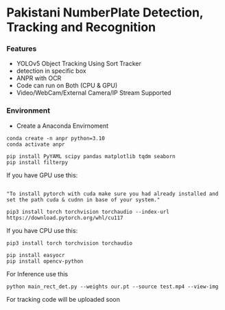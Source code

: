 # Pakistani NumberPlate Detection, Tracking and Recognition

###  Features
- YOLOv5 Object Tracking Using Sort Tracker
- detection in specific box
- ANPR with OCR
- Code can run on Both (CPU & GPU)
- Video/WebCam/External Camera/IP Stream Supported


### Environment
- Create a Anaconda Envirnoment 
```
conda create -n anpr python=3.10
conda activate anpr

pip install PyYAML scipy pandas matplotlib tqdm seaborn
pip install filterpy
```
If you have GPU use this:
    
```

"To install pytorch with cuda make sure you had already installed and set the path cuda & cudnn in base of your system."

pip3 install torch torchvision torchaudio --index-url https://download.pytorch.org/whl/cu117
```
If you have CPU use this: 
```
pip3 install torch torchvision torchaudio
```

```
pip install easyocr
pip install opencv-python
```

For Inference use this


```
python main_rect_det.py --weights our.pt --source test.mp4 --view-img 
```
For tracking code will be uploaded soon

